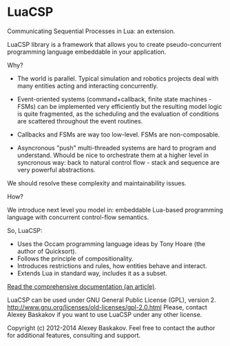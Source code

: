 LuaCSP
======

Communicating Sequential Processes in Lua: an extension.

LuaCSP library is a framework that allows you to create pseudo-concurrent
programming language embeddable in your application.


Why?

- The world is parallel. Typical simulation and robotics projects deal with
many entities acting and interacting concurrently.

- Event-oriented systems (command+callback, finite state machines - FSMs) can be
implemented very efficiently but the resulting model logic is quite
fragmented, as the scheduling and the evaluation of conditions are
scattered throughout the event routines. 

- Callbacks and FSMs are way too low-level. FSMs are non-composable.

- Asyncronous "push" multi-threaded systems are hard to program and understand.
Whould be nice to orchestrate them at a higher level in syncronous way: back to
natural control flow - stack and sequence are very powerful abstractions.

We should resolve these complexity and maintainability issues.


How?

We introduce next level you model in: embeddable Lua-based programming language with
concurrent control-flow semantics.

So, LuaCSP:
- Uses the Occam programming language ideas by Tony Hoare (the author of Quicksort).
- Follows the principle of compositionality.
- Introduces restrictions and rules, how entities behave and interact.
- Extends Lua in standard way, includes it as a subset.

[Read the comprehensive documentation (an article)]( http://htmlpreview.github.com/?https://github.com/loyso/LuaCSP/blob/master/doc/html/LuaCSP.html).

LuaCSP can be used under GNU General Public License (GPL), version 2.
http://www.gnu.org/licenses/old-licenses/gpl-2.0.html
Please, contact Alexey Baskakov if you want to use LuaCSP under any other license.

Copyright (c) 2012-2014 Alexey Baskakov.
Feel free to contact the author for additional features, consulting and support.
